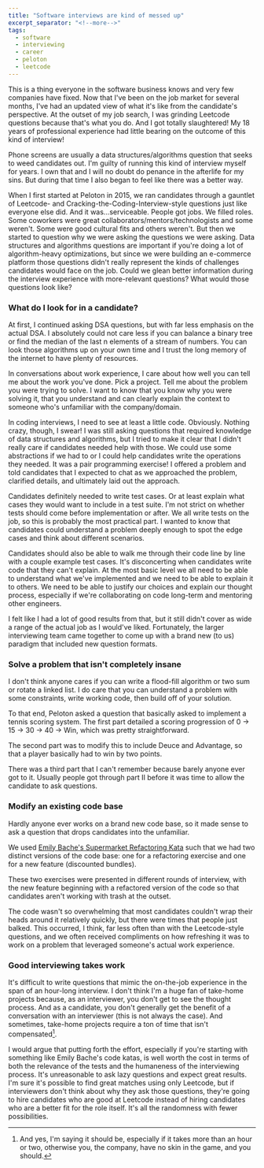 ```yaml
---
title: "Software interviews are kind of messed up"
excerpt_separator: "<!--more-->"
tags:
  - software
  - interviewing
  - career
  - peloton
  - leetcode
---
```


This is a thing everyone in the software business knows and very few companies have fixed. Now that I've been on the job market for several months, I've had an updated view of what it's like from the candidate's perspective. At the outset of my job search, I was grinding Leetcode questions because that's what you do. And I got totally slaughtered! My 18 years of professional experience had little bearing on the outcome of this kind of interview!

<!--more-->

Phone screens are usually a data structures/algorithms question that seeks to weed candidates out. I'm guilty of running this kind of interview myself for years. I own that and I will no doubt do penance in the afterlife for my sins. But during that time I also began to feel like there was a better way.

When I first started at Peloton in 2015, we ran candidates through a gauntlet of Leetcode- and Cracking-the-Coding-Interview-style questions just like everyone else did. And it was...serviceable. People got jobs. We filled roles. Some coworkers were great collaborators/mentors/technologists and some weren't. Some were good cultural fits and others weren't. But then we started to question why we were asking the questions we were asking. Data structures and algorithms questions are important if you're doing a lot of algorithm-heavy optimizations, but since we were building an e-commerce platform those questions didn't really represent the kinds of challenges candidates would face on the job. Could we glean better information during the interview experience with more-relevant questions? What would those questions look like?

### What do I look for in a candidate?

At first, I continued asking DSA questions, but with far less emphasis on the actual DSA. I absolutely could not care less if you can balance a binary tree or find the median of the last n elements of a stream of numbers. You can look those algorithms up on your own time and I trust the long memory of the internet to have plenty of resources.

In conversations about work experience, I care about how well you can tell me about the work you've done. Pick a project. Tell me about the problem you were trying to solve. I want to know that you know why you were solving it, that you understand and can clearly explain the context to someone who's unfamiliar with the company/domain.

In coding interviews, I need to see at least a little code. Obviously. Nothing crazy, though, I swear! I was still asking questions that required knowledge of data structures and algorithms, but I tried to make it clear that I didn't really care if candidates needed help with those. We could use some abstractions if we had to or I could help candidates write the operations they needed. It was a pair programming exercise! I offered a problem and told candidates that I expected to chat as we approached the problem, clarified details, and ultimately laid out the approach.

Candidates definitely needed to write test cases. Or at least explain what cases they would want to include in a test suite. I'm not strict on whether tests should come before implementation or after. We all write tests on the job, so this is probably the most practical part. I wanted to know that candidates could understand a problem deeply enough to spot the edge cases and think about different scenarios.

Candidates should also be able to walk me through their code line by line with a couple example test cases. It's disconcerting when candidates write code that they can't explain. At the most basic level we all need to be able to understand what we've implemented and we need to be able to explain it to others. We need to be able to justify our choices and explain our thought process, especially if we're collaborating on code long-term and mentoring other engineers.

I felt like I had a lot of good results from that, but it still didn't cover as wide a range of the actual job as I would've liked. Fortunately, the larger interviewing team came together to come up with a brand new (to us) paradigm that included new question formats.

### Solve a problem that isn't completely insane

I don't think anyone cares if you can write a flood-fill algorithm or two sum or rotate a linked list. I do care that you can understand a problem with some constraints, write working code, then build off of your solution.

To that end, Peloton asked a question that basically asked to implement a tennis scoring system. The first part detailed a scoring progression of 0 -> 15 -> 30 -> 40 -> Win, which was pretty straightforward.

The second part was to modify this to include Deuce and Advantage, so that a player basically had to win by two points.

There was a third part that I can't remember because barely anyone ever got to it. Usually people got through part II before it was time to allow the candidate to ask questions.

### Modify an existing code base

Hardly anyone ever works on a brand new code base, so it made sense to ask a question that drops candidates into the unfamiliar.

We used [Emily Bache's Supermarket Refactoring Kata](https://github.com/emilybache/SupermarketReceipt-Refactoring-Kata) such that we had two distinct versions of the code base: one for a refactoring exercise and one for a new feature (discounted bundles).

These two exercises were presented in different rounds of interview, with the new feature beginning with a refactored version of the code so that candidates aren't working with trash at the outset.

The code wasn't so overwhelming that most candidates couldn't wrap their heads around it relatively quickly, but there were times that people just balked. This occurred, I think, far less often than with the Leetcode-style questions, and we often received compliments on how refreshing it was to work on a problem that leveraged someone's actual work experience.

### Good interviewing takes work

It's difficult to write questions that mimic the on-the-job experience in the span of an hour-long interview. I don't think I'm a huge fan of take-home projects because, as an interviewer, you don't get to see the thought process. And as a candidate, you don't generally get the benefit of a conversation with an interviewer (this is not always the case). And sometimes, take-home projects require a ton of time that isn't compensated[^1].

I would argue that putting forth the effort, especially if you're starting with something like Emily Bache's code katas, is well worth the cost in terms of both the relevance of the tests and the humaneness of the interviewing process. It's unreasonable to ask lazy questions and expect great results. I'm sure it's possible to find great matches using only Leetcode, but if interviewers don't think about why they ask those questions, they're going to hire candidates who are good at Leetcode instead of hiring candidates who are a better fit for the role itself. It's all the randomness with fewer possibilities.

[^1]: And yes, I'm saying it should be, especially if it takes more than an hour or two, otherwise you, the company, have no skin in the game, and you should.